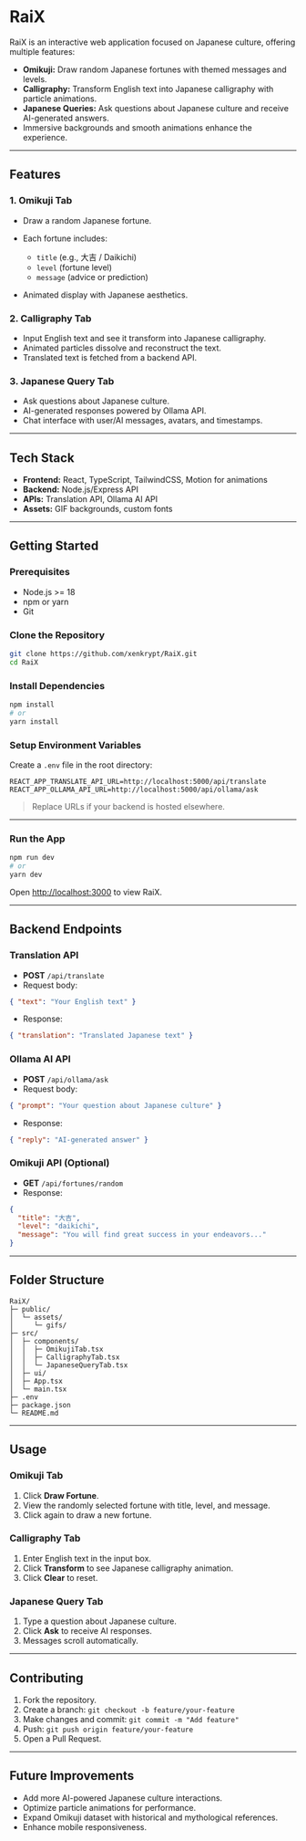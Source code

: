 # RaiX

RaiX is an interactive web application focused on Japanese culture, offering multiple features:

* **Omikuji:** Draw random Japanese fortunes with themed messages and levels.
* **Calligraphy:** Transform English text into Japanese calligraphy with particle animations.
* **Japanese Queries:** Ask questions about Japanese culture and receive AI-generated answers.
* Immersive backgrounds and smooth animations enhance the experience.

---

## Features

### 1. Omikuji Tab

* Draw a random Japanese fortune.
* Each fortune includes:

  * `title` (e.g., 大吉 / Daikichi)
  * `level` (fortune level)
  * `message` (advice or prediction)
* Animated display with Japanese aesthetics.

### 2. Calligraphy Tab

* Input English text and see it transform into Japanese calligraphy.
* Animated particles dissolve and reconstruct the text.
* Translated text is fetched from a backend API.

### 3. Japanese Query Tab

* Ask questions about Japanese culture.
* AI-generated responses powered by Ollama API.
* Chat interface with user/AI messages, avatars, and timestamps.

---

## Tech Stack

* **Frontend:** React, TypeScript, TailwindCSS, Motion for animations
* **Backend:** Node.js/Express API
* **APIs:** Translation API, Ollama AI API
* **Assets:** GIF backgrounds, custom fonts

---

## Getting Started

### Prerequisites

* Node.js >= 18
* npm or yarn
* Git

### Clone the Repository

```bash
git clone https://github.com/xenkrypt/RaiX.git
cd RaiX
```

### Install Dependencies

```bash
npm install
# or
yarn install
```

### Setup Environment Variables

Create a `.env` file in the root directory:

```env
REACT_APP_TRANSLATE_API_URL=http://localhost:5000/api/translate
REACT_APP_OLLAMA_API_URL=http://localhost:5000/api/ollama/ask
```

> Replace URLs if your backend is hosted elsewhere.

---

### Run the App

```bash
npm run dev
# or
yarn dev
```

Open [http://localhost:3000](http://localhost:3000) to view RaiX.

---

## Backend Endpoints

### Translation API

* **POST** `/api/translate`
* Request body:

```json
{ "text": "Your English text" }
```

* Response:

```json
{ "translation": "Translated Japanese text" }
```

### Ollama AI API

* **POST** `/api/ollama/ask`
* Request body:

```json
{ "prompt": "Your question about Japanese culture" }
```

* Response:

```json
{ "reply": "AI-generated answer" }
```

### Omikuji API (Optional)

* **GET** `/api/fortunes/random`
* Response:

```json
{
  "title": "大吉",
  "level": "daikichi",
  "message": "You will find great success in your endeavors..."
}
```

---

## Folder Structure

```
RaiX/
├─ public/
│  └─ assets/
│     └─ gifs/
├─ src/
│  ├─ components/
│  │  ├─ OmikujiTab.tsx
│  │  ├─ CalligraphyTab.tsx
│  │  └─ JapaneseQueryTab.tsx
│  ├─ ui/
│  ├─ App.tsx
│  └─ main.tsx
├─ .env
├─ package.json
└─ README.md
```

---

## Usage

### Omikuji Tab

1. Click **Draw Fortune**.
2. View the randomly selected fortune with title, level, and message.
3. Click again to draw a new fortune.

### Calligraphy Tab

1. Enter English text in the input box.
2. Click **Transform** to see Japanese calligraphy animation.
3. Click **Clear** to reset.

### Japanese Query Tab

1. Type a question about Japanese culture.
2. Click **Ask** to receive AI responses.
3. Messages scroll automatically.

---

## Contributing

1. Fork the repository.
2. Create a branch: `git checkout -b feature/your-feature`
3. Make changes and commit: `git commit -m "Add feature"`
4. Push: `git push origin feature/your-feature`
5. Open a Pull Request.

---

## Future Improvements

* Add more AI-powered Japanese culture interactions.
* Optimize particle animations for performance.
* Expand Omikuji dataset with historical and mythological references.
* Enhance mobile responsiveness.

```
```
